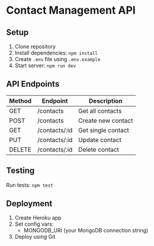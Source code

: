 # Contact Management API

## Setup

1. Clone repository
2. Install dependencies: `npm install`
3. Create `.env` file using `.env.example`
4. Start server: `npm run dev`

## API Endpoints

| Method | Endpoint      | Description        |
| ------ | ------------- | ------------------ |
| GET    | /contacts     | Get all contacts   |
| POST   | /contacts     | Create new contact |
| GET    | /contacts/:id | Get single contact |
| PUT    | /contacts/:id | Update contact     |
| DELETE | /contacts/:id | Delete contact     |

## Testing

Run tests: `npm test`

## Deployment

1. Create Heroku app
2. Set config vars:
   - MONGODB_URI (your MongoDB connection string)
3. Deploy using Git
